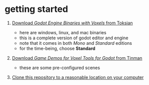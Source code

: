 

# getting started

1. [Download *Godot Engine Binaries with Voxels* from Toksian](http://tokisan.com/godot-binaries/#downloads)
    - here are windows, linux, and mac binaries
    - this is a complete version of godot editor and engine
    - note that it comes in both *Mono* and *Standard* editions
    - for the time-being, choose **Standard**

2. [Download *Game Demos for Voxel Tools for Godot* from Tinman](https://github.com/tinmanjuggernaut/voxelgame)
    - these are some pre-configured scenes

3. [Clone this repository to a reasonable location on your computer](https://github.com/peter201943/pdf-golf)